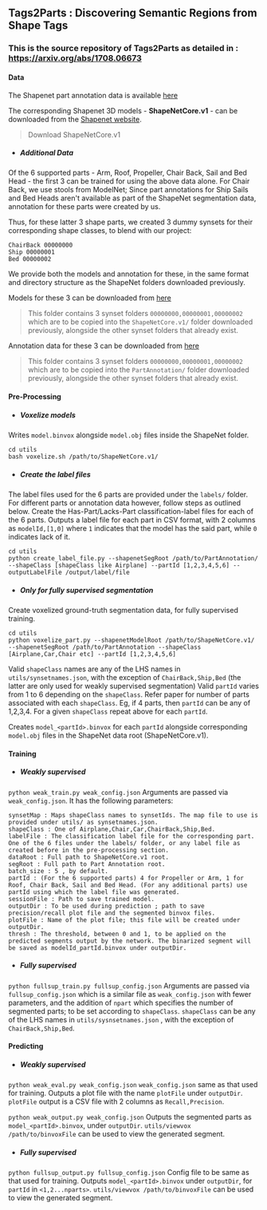 ## Tags2Parts : Discovering Semantic Regions from Shape Tags
### This is the source repository of Tags2Parts as detailed in : https://arxiv.org/abs/1708.06673

#### Data
The Shapenet part annotation data is available [here](https://shapenet.cs.stanford.edu/ericyi/shapenetcore_partanno_v0.zip)

The corresponding Shapenet 3D models - **ShapeNetCore.v1** - can be downloaded from the [Shapenet website](https://www.shapenet.org/). 
>Download ShapeNetCore.v1

- ##### Additional Data
Of the 6 supported parts - Arm, Roof, Propeller, Chair Back, Sail and Bed Head - the first 3 can be trained for using the above data alone.
For Chair Back, we use stools from ModelNet; Since part annotations for Ship Sails and Bed Heads aren't available as part of the ShapeNet segmentation data, annotation for these parts were created by us. 

Thus, for these latter 3 shape parts, we created 3 dummy synsets for their corresponding shape classes, to blend with our project:
```
ChairBack 00000000
Ship 00000001
Bed 00000002
```
We provide both the models and annotation for these, in the same format and directory structure as the ShapeNet folders downloaded previously.

Models for these 3 can be downloaded from [here](https://www.dropbox.com/sh/7bngjkv3ygo932g/AABrGisqFmqEY8qLfbhPiWm1a?dl=0)
>This folder contains 3 synset folders `00000000,00000001,00000002` which are to be copied into the `ShapeNetCore.v1/` folder downloaded previously, alongside the other synset folders that already exist.

Annotation data for these 3 can be downloaded from [here](https://www.dropbox.com/sh/oew0t0ndbfkxcxw/AABCFN8z6I9wAbszZy3v3hhDa?dl=0)
>This folder contains 3 synset folders `00000000,00000001,00000002` which are to be copied into the `PartAnnotation/` folder downloaded previously, alongside the other synset folders that already exist.

#### Pre-Processing
- ##### Voxelize models
Writes `model.binvox` alongside `model.obj` files inside the ShapeNet folder.
```
cd utils
bash voxelize.sh /path/to/ShapeNetCore.v1/
```
- ##### Create the label files
The label files used for the 6 parts are provided under the `labels/` folder. For different parts or annotation data however, follow steps as outlined below.
Create the Has-Part/Lacks-Part classification-label files for each of the 6 parts. Outputs a label file for each part in CSV format, with 2 columns as `modelId,[1,0]` where `1` indicates that the model has the said part, while `0` indicates lack of it.
```
cd utils
python create_label_file.py --shapenetSegRoot /path/to/PartAnnotation/ --shapeClass [shapeClass like Airplane] --partId [1,2,3,4,5,6] --outputLabelFile /output/label/file
```
- ##### Only for fully supervised segmentation
Create voxelized ground-truth segmentation data, for fully supervised training.
```
cd utils
python voxelize_part.py --shapenetModelRoot /path/to/ShapeNetCore.v1/ --shapenetSegRoot /path/to/PartAnnotation --shapeClass [Airplane,Car,Chair etc] --partId [1,2,3,4,5,6]
```
Valid `shapeClass` names are any of the LHS names in `utils/synsetnames.json`, with the exception of `ChairBack,Ship,Bed` (the latter are only used for weakly supervised segmentation)
Valid `partId` varies from 1 to 6 depending on the `shapeClass`. Refer paper for number of parts associated with each `shapeClass`. Eg, if 4 parts, then `partId` can be any of 1,2,3,4. For a given `shapeClass` repeat above for each `partId`. 

Creates `model_<partId>.binvox` for each `partId` alongside corresponding `model.obj` files in the ShapeNet data root (ShapeNetCore.v1).

#### Training
- ##### Weakly supervised
`python weak_train.py weak_config.json`
Arguments are passed via `weak_config.json`.
It has the following parameters:
```
synsetMap : Maps shapeClass names to synsetIds. The map file to use is provided under utils/ as synsetnames.json.
shapeClass : One of Airplane,Chair,Car,ChairBack,Ship,Bed.
labelFile : The classification label file for the corresponding part. One of the 6 files under the labels/ folder, or any label file as created before in the pre-processing section.
dataRoot : Full path to ShapeNetCore.v1 root.
segRoot : Full path to Part Annotation root.
batch_size : 5 , by default.
partId : (For the 6 supported parts) 4 for Propeller or Arm, 1 for Roof, Chair Back, Sail and Bed Head. (For any additional parts) use partId using which the label file was generated.
sessionFile : Path to save trained model.
outputDir : To be used during prediction ; path to save precision/recall plot file and the segmented binvox files.
plotFile : Name of the plot file; this file will be created under outputDir.
thresh : The threshold, between 0 and 1, to be applied on the predicted segments output by the network. The binarized segment will be saved as modelId_partId.binvox under outputDir.
```
- ##### Fully supervised
`python fullsup_train.py fullsup_config.json`
Arguments are passed via `fullsup_config.json` which is a similar file as `weak_config.json` with fewer parameters, and the addition of `npart` which specifies the number of segmented parts; to be set according to `shapeClass`. 
`shapeClass` can be any of the LHS names in `utils/sysnsetnames.json` , with the exception of `ChairBack,Ship,Bed`.

#### Predicting
- ##### Weakly supervised
`python weak_eval.py weak_config.json`
`weak_config.json` same as that used for training. Outputs a plot file with the name `plotFile` under `outputDir`. `plotFile` output is a CSV file with 2 columns as `Recall,Precision`.

`python weak_output.py weak_config.json`
Outputs the segmented parts as `model_<partId>.binvox`, under `outputDir`. 
`utils/viewvox /path/to/binvoxFile` can be used to view the generated segment.

- ##### Fully supervised
`python fullsup_output.py fullsup_config.json`
Config file to be same as that used for training. Outputs `model_<partId>.binvox` under `outputDir`, for `partId` in `<1,2...nparts>`.
`utils/viewvox /path/to/binvoxFile` can be used to view the generated segment.
